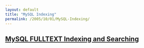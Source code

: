 ```yaml
---
layout: default
title: "MySQL Indexing"
permalink: /2005/10/01/MySQL-Indexing/
---
```


<h2 class="home"><a title="MySQL FULLTEXT Indexing and Searching" href="http://www.petefreitag.com/item/477.cfm">MySQL FULLTEXT Indexing and Searching</a></h2>